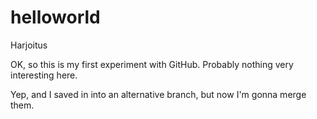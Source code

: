 # helloworld
Harjoitus

OK, so this is my first experiment with GitHub. Probably nothing very interesting here.

Yep, and I saved in into an alternative branch, but now I'm gonna merge them.
